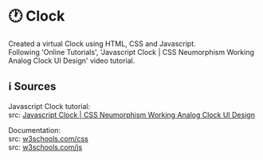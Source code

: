 # :clock1: Clock

Created a virtual Clock using HTML, CSS and Javascript.  
Following 'Online Tutorials', 'Javascript Clock | CSS Neumorphism Working Analog Clock UI Design' video tutorial.

## :information_source: Sources
Javascript Clock tutorial:  
src: [Javascript Clock | CSS Neumorphism Working Analog Clock UI Design](https://www.youtube.com/watch?v=weZFfrjF-k4)

Documentation:  
src: [w3schools.com/css](https://www.w3schools.com/css)  
src: [w3schools.com/js](https://www.w3schools.com/js)  
